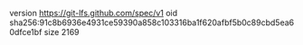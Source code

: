 version https://git-lfs.github.com/spec/v1
oid sha256:91c8b6936e4931ce59390a858c103316ba1f620afbf5b0c89cbd5ea60dfce1bf
size 2169
